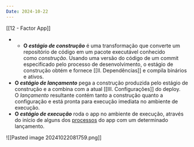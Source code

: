 ```yaml
---
Date: 2024-10-22
---
```

[[12 - Factor App]]

- - **O _estágio de construção_** é uma transformação que converte um repositório de código em um pacote executável conhecido como _construção_. Usando uma versão do código de um commit especificado pelo processo de desenvolvimento, o estágio de construção obtém e fornece [[II. Dependências]] e compila binários e ativos.
- **O _estágio de lançamento_** pega a construção produzida pelo estágio de construção e a combina com a atual [[III. Configurações]] do deploy. O _lançamento_ resultante contém tanto a construção quanto a configuração e está pronta para execução imediata no ambiente de execução.
- **O _estágio de execução_** roda o app no ambiente de execução, através do início de alguns dos [processos](https://12factor.net/pt_br/processes) do app com um determinado lançamento.


![[Pasted image 20241022081759.png]]

